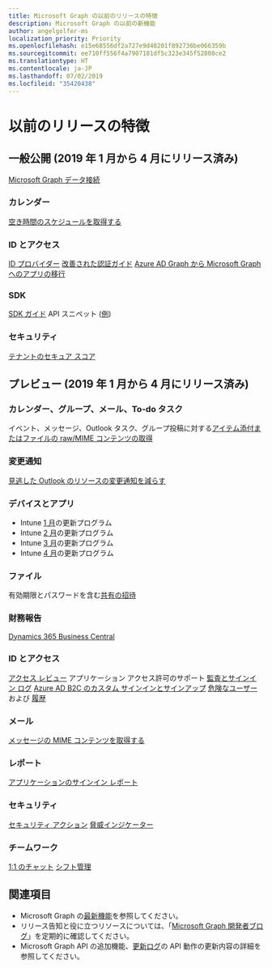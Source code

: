```yaml
---
title: Microsoft Graph の以前のリリースの特徴
description: Microsoft Graph の以前の新機能
author: angelgolfer-ms
localization_priority: Priority
ms.openlocfilehash: e15e68556df2a727e9d40201f892736be066359b
ms.sourcegitcommit: ee710ff556f4a7907181df5c323e345f52808ce2
ms.translationtype: HT
ms.contentlocale: ja-JP
ms.lasthandoff: 07/02/2019
ms.locfileid: "35420438"
---
```

# <a name="highlights-of-earlier-releases"></a>以前のリリースの特徴

## <a name="generally-available-released-january---april-2019"></a>一般公開 (2019 年 1 月から 4 月にリリース済み)

[Microsoft Graph データ接続](data-connect-concept-overview.md)

### <a name="calendar"></a>カレンダー
[空き時間のスケジュールを取得する](outlook-get-free-busy-schedule.md)

### <a name="identity-and-access"></a>ID とアクセス
[ID プロバイダー](/graph/api/resources/identityprovider?view=graph-rest-1.0)
[改善された認証ガイド](/graph/auth)
[Azure AD Graph から Microsoft Graph へのアプリの移行](migrate-azure-ad-graph-overview.md)

### <a name="sdks"></a>SDK
[SDK ガイド](/sdks/sdks-overview.md) API スニペット ([例](/graph/api/user-get?view=graph-rest-1.0&tabs=cs#sdk-sample-code))

### <a name="security"></a>セキュリティ
[テナントのセキュア スコア](/graph/api/resources/securescore?view=graph-rest-1.0)

## <a name="preview-released-january---april-2019"></a>プレビュー (2019 年 1 月から 4 月にリリース済み)

### <a name="calendar-group-mail-to-do-tasks"></a>カレンダー、グループ、メール、To-do タスク
イベント、メッセージ、Outlook タスク、グループ投稿に対する[アイテム添付またはファイルの raw/MIME コンテンツの取得](/graph/api/attachment-get?view=graph-rest-beta#get-the-raw-contents-of-a-file-or-item-attachment)

### <a name="change-notifications"></a>変更通知
[見逃した Outlook のリソースの変更通知を減らす](webhooks-outlook-authz.md)

### <a name="devices-and-apps"></a>デバイスとアプリ
- Intune [1 月](changelog.md#january-2019)の更新プログラム 
- Intune [2 月](changelog.md#february-2019)の更新プログラム
- Intune [3 月](changelog.md#march-2019)の更新プログラム
- Intune [4 月](changelog.md#april-2019)の更新プログラム

### <a name="files"></a>ファイル
有効期限とパスワードを含む[共有の招待](/graph/api/driveitem-invite?view=graph-rest-beta)

### <a name="financials"></a>財務報告
[Dynamics 365 Business Central](dynamics-business-central-concept-overview.md)

### <a name="identity-and-access"></a>ID とアクセス
[アクセス レビュー](/graph/api/resources/accessreviews-root?view=graph-rest-beta) アプリケーション アクセス許可のサポート [監査とサインイン ログ](/graph/api/resources/azure-ad-auditlog-overview?view=graph-rest-beta)
[Azure AD B2C のカスタム サインインとサインアップ](/graph/api/resources/trustframeworkpolicy?view=graph-rest-beta)
[危険なユーザー](/graph/api/resources/riskyuser?view=graph-rest-beta) および [履歴](/graph/api/resources/riskyuserhistoryitem?view=graph-rest-beta)

### <a name="mail"></a>メール
[メッセージの MIME コンテンツを取得する](outlook-get-mime-message.md)

### <a name="reports"></a>レポート
[アプリケーションのサインイン レポート](/graph/api/resources/applicationsigninsummary?view=graph-rest-beta)

### <a name="security"></a>セキュリティ
[セキュリティ アクション](/graph/api/resources/securityaction?view=graph-rest-beta)
[脅威インジケーター](/graph/api/resources/tiindicator?view=graph-rest-beta)

### <a name="teamwork"></a>チームワーク
[1:1 のチャット](/graph/api/resources/chat?view=graph-rest-beta)
[シフト管理](/graph/api/resources/shift?view=graph-rest-beta)

## <a name="see-also"></a>関連項目
- Microsoft Graph の[最新機能](whats-new-overview.md)を参照してください。
- リリース告知と役に立つリソースについては、「[Microsoft Graph 開発者ブログ](https://developer.microsoft.com/en-us/graph/blogs/)」を定期的に確認してください。
- Microsoft Graph API の追加機能、[更新ログ](changelog.md)の API 動作の更新内容の詳細を参照してください。